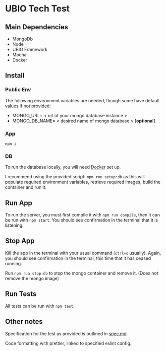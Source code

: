 # UBIO Tech Test

## Main Dependencies

-   MongoDb
-   Node
-   UBIO Framework
-   Mocha
-   Docker

## Install

### Public Env

The following environment variables are needed, though some have default values if not provided:

-   MONGO_URL= < url of your mongo database instance >
-   MONGO_DB_NAME= < desired name of mongo database > [**optional**]

### App

`npm i`

### DB

To run the database locally, you will need [Docker](https://docs.docker.com/get-docker/) set up.

I recommend using the provided script: `npm run setup:db` as this will populate required environment variables, retrieve required images, build the container and run it.

## Run App

To run the server, you must first compile it with `npm run compile`, then it can be run with `npm start`. You should see confirmation in the terminal that it is listening.

## Stop App

Kill the app in the terminal with your usual command (`ctrl+c` usually). Again, you should see confirmation in the terminal, this time that it has ceased running.

Run `npm run stop:db` to stop the mongo container and remove it. (Does not remove the mongo image)

## Run Tests

All tests can be run with `npm test`.

## Other notes

Specification for the test as provided is outlined in [spec.md](spec.md)

Code formatting with prettier, linked to specified eslint config.
